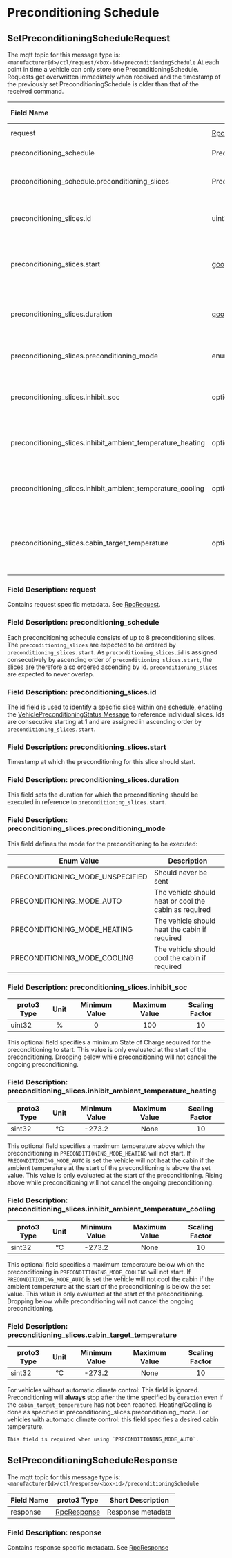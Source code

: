 # Preconditioning Schedule

## SetPreconditioningScheduleRequest

The mqtt topic for this message type is: `<manufacturerId>/ctl/request/<box-id>/preconditioningSchedule`
At each point in time a vehicle can only store one PreconditioningSchedule.
Requests get overwritten immediately when received and the timestamp of the previously set PreconditioningSchedule is
older than that of the received command.

| Field Name                                                 | proto3 Type                                  | Short Description                                                                                    |
| :--------------------------------------------------------- | -------------------------------------------- | ---------------------------------------------------------------------------------------------------- |
| request                                                    | [RpcRequest][sts.v2.control.RpcRequest]      | Request metadata                                                                                     |
| preconditioning_schedule                                   | PreconditioningSchedule                      | Preconditioning schedule                                                                             |
| preconditioning_schedule.preconditioning_slices            | PreconditioningSlice                         | Individual preconditioning Events within the schedule                                                |
| preconditioning_slices.id                                  | uint32                                       | Consecutive number for the preconditioning events                                                    |
| preconditioning_slices.start                               | [google.protobuf.Timestamp]                  | Timestamp when the precondition for the specific event should start                                  |
| preconditioning_slices.duration                            | [google.protobuf.Duration]                   | Duration since start for which the preconditioning is valid                                          |
| preconditioning_slices.preconditioning_mode                | enum PreconditioningMode                     | Selects between heating and cooling                                                                  |
| preconditioning_slices.inhibit_soc                         | optional uint32                              | Provides a way to inhibit preconditioning below a certain state of charge                            |
| preconditioning_slices.inhibit_ambient_temperature_heating | optional uint32                              | Provides a way to inhibit preconditioning due to a certain temperature                               |
| preconditioning_slices.inhibit_ambient_temperature_cooling | optional uint32                              | Provides a way to inhibit preconditioning due to a certain temperature                               |
| preconditioning_slices.cabin_target_temperature            | optional uint32                              | Provides a way to specify an interior target temperature for vehicles with automatic climate control |

### Field Description: request

Contains request specific metadata. See [RpcRequest][sts.v2.control.RpcRequest].

### Field Description: preconditioning_schedule

Each preconditioning schedule consists of up to 8 preconditioning slices.
The `preconditioning_slices` are expected to be ordered by `preconditioning_slices.start`.
As `preconditioning_slices.id` is assigned consecutively by ascending order of `preconditioning_slices.start`, the
slices are therefore also ordered ascending by id.
`preconditioning_slices` are expected to never overlap.

### Field Description: preconditioning_slices.id

The id field is used to identify a specific slice within one schedule, enabling the
[VehiclePreconditioningStatus Message](../status.md#vehiclepreconditioningstatus) to reference individual slices.
Ids are consecutive starting at 1 and are assigned in ascending order by `preconditioning_slices.start`.

### Field Description: preconditioning_slices.start

Timestamp at which the preconditioning for this slice should start.

### Field Description: preconditioning_slices.duration

This field sets the duration for which the preconditioning should be executed in reference to `preconditioning_slices.start`.

### Field Description: preconditioning_slices.preconditioning_mode

This field defines the mode for the preconditioning to be executed:

| Enum Value                       | Description                                           |
| -------------------------------- | ----------------------------------------------------- |
| PRECONDITIONING_MODE_UNSPECIFIED | Should never be sent                                  |
| PRECONDITIONING_MODE_AUTO        | The vehicle should heat or cool the cabin as required |
| PRECONDITIONING_MODE_HEATING     | The vehicle should heat the cabin if required         |
| PRECONDITIONING_MODE_COOLING     | The vehicle should cool the cabin if required         |

### Field Description: preconditioning_slices.inhibit_soc

| proto3 Type | Unit  | Minimum Value | Maximum Value | Scaling Factor |
| ----------- | :---: | :-----------: | :-----------: | :------------: |
| uint32      |   %   |       0       |      100      |       10       |

This optional field specifies a minimum State of Charge required for the preconditioning to start.
This value is only evaluated at the start of the preconditioning.
Dropping below while preconditioning will not cancel the ongoing preconditioning.

### Field Description: preconditioning_slices.inhibit_ambient_temperature_heating

| proto3 Type | Unit  | Minimum Value | Maximum Value | Scaling Factor |
| ----------- | :---: | :-----------: | :-----------: | :------------: |
| sint32      |  °C   |    -273.2     |     None      |       10       |

This optional field specifies a maximum temperature above which the preconditioning in `PRECONDITIONING_MODE_HEATING`
will not start.
If `PRECONDITIONING_MODE_AUTO` is set the vehicle will not heat the cabin if the ambient temperature at the start of the
preconditioning is above the set value.
This value is only evaluated at the start of the preconditioning.
Rising above while preconditioning will not cancel the ongoing preconditioning.

### Field Description: preconditioning_slices.inhibit_ambient_temperature_cooling

| proto3 Type | Unit  | Minimum Value | Maximum Value | Scaling Factor |
| ----------- | :---: | :-----------: | :-----------: | :------------: |
| sint32      |  °C   |    -273.2     |     None      |       10       |

This optional field specifies a maximum temperature below which the preconditioning in `PRECONDITIONING_MODE_COOLING`
will not start.
If `PRECONDITIONING_MODE_AUTO` is set the vehicle will not cool the cabin if the ambient temperature at the start of the
preconditioning is below the set value.
This value is only evaluated at the start of the preconditioning.
Dropping below while preconditioning will not cancel the ongoing preconditioning.

### Field Description: preconditioning_slices.cabin_target_temperature

| proto3 Type | Unit  | Minimum Value | Maximum Value | Scaling Factor |
| ----------- | :---: | :-----------: | :-----------: | :------------: |
| sint32      |  °C   |    -273.2     |     None      |       10       |

For vehicles without automatic climate control: This field is ignored.
Preconditioning will **always** stop after the time specified by `duration` even if the `cabin_target_temperature` has
not been reached.
Heating/Cooling is done as specified in preconditioning_slices.preconditioning_mode.
For vehicles with automatic climate control: this field specifies a desired cabin temperature.

```admonish info
This field is required when using `PRECONDITIONING_MODE_AUTO`.
```

## SetPreconditioningScheduleResponse

The mqtt topic for this message type is: `<manufacturerId>/ctl/response/<box-id>/preconditioningSchedule`

| Field Name | proto3 Type                               | Short Description |
| :--------- | ----------------------------------------- | ----------------- |
| response   | [RpcResponse][sts.v2.control.RpcResponse] | Response metadata |

### Field Description: response

Contains response specific metadata. See [RpcResponse][sts.v2.control.RpcResponse]

[google.protobuf.Duration]: https://developers.google.com/protocol-buffers/docs/reference/google.protobuf#google.protobuf.Duration
[google.protobuf.Timestamp]: https://developers.google.com/protocol-buffers/docs/reference/google.protobuf#google.protobuf.Timestamp
[sts.v2.control.RpcRequest]: ./#rpcrequest
[sts.v2.control.RpcResponse]: ./#rpcresponse
